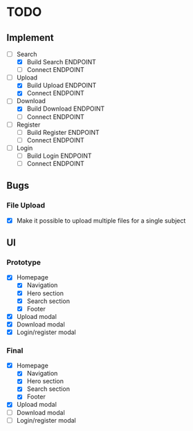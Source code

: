 # TODO

## Implement

- [ ] Search
  - [X] Build Search ENDPOINT
  - [ ] Connect ENDPOINT
- [ ] Upload
  - [X] Build Upload ENDPOINT
  - [X] Connect ENDPOINT
- [ ] Download
  - [X] Build Download ENDPOINT
  - [ ] Connect ENDPOINT
- [ ] Register
  - [ ] Build Register ENDPOINT
  - [ ] Connect ENDPOINT
- [ ] Login
  - [ ] Build Login ENDPOINT
  - [ ] Connect ENDPOINT

## Bugs

### File Upload

- [X] Make it possible to upload multiple files for a single subject

## UI

### Prototype

- [X] Homepage
  - [x] Navigation
  - [x] Hero section
  - [x] Search section
  - [x] Footer
- [X] Upload modal
- [X] Download modal
- [X] Login/register modal

### Final

- [X] Homepage
  - [X] Navigation
  - [X] Hero section
  - [X] Search section
  - [X] Footer
- [X] Upload modal
- [ ] Download modal
- [ ] Login/register modal
